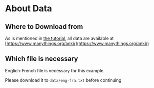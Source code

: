 # About Data

## Where to Download from

As is mentioned in [the tutorial](https://pytorch.org/tutorials/intermediate/seq2seq_translation_tutorial.html), all data are available at [https://www.manythings.org/anki/](https://www.manythings.org/anki/)

## Which file is necessary

Englich-French file is necessary for this example.

Please download it to ```data/eng-fra.txt``` before continuing